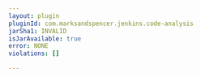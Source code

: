 ```yaml
---
layout: plugin
pluginId: com.marksandspencer.jenkins.code-analysis
jarSha1: INVALID
isJarAvailable: true
error: NONE
violations: []

---
```

